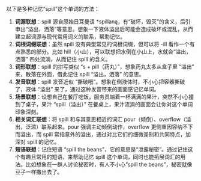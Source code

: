 以下是多种记忆“spill”这个单词的方法：
1. **词源联想**：spill 源自原始日耳曼语 *spillaną，有“破坏，毁灭”的含义，后引申出“溢出，洒落”等意思。想象一下液体溢出后可能会造成破坏或混乱，从而建立起词源与现代常用词义的联系，帮助记忆。
2. **词根词缀联想**：虽然 spill 没有典型常见的词根词缀，但可以将 -ill 看作一个有点熟悉的部分。比如 hill（小山），可以联想把水倒在小山上，水就会“溢出，洒落” 四处流淌，从而记住 spill 的含义。
3. **词形联想**：spill 的拼写类似 “s + pill（药丸）”，想象药丸太多从盒子里 “溢出” 来，散落在外面，借此记住 spill “溢出，洒落” 的意思。
4. **发音联想**：spill 发音近似 “撕破哦”。想象在倒液体时，不小心把容器撕破了，液体 “溢出” 来了，通过这种发音带来的画面感记忆单词。
5. **场景联想**：设想自己在餐厅吃饭，服务员端着一杯满满的果汁，突然不小心撞到了桌子，果汁 “spill（溢出）” 在餐桌上，果汁流淌的画面会让你对这个单词印象深刻。
6. **相关词汇联想**：将 spill 和与其意思相近的词汇 pour（倾倒）、overflow（溢出，泛滥）联系起来。pour 强调主动倾倒动作，overflow 更侧重因容纳不下而溢出，而 spill 常指意外的溢出，通过对比它们的细微差别和共同特点，加深对 spill 的记忆。
7. **短语联想**：记住短语 “spill the beans”，它的意思是“泄露秘密”。通过记住这个有趣且常用的短语，来帮助记忆 spill 这个单词，同时也能拓展词汇的用法。比如想象在一群人讨论秘密时，有人不小心“spill the beans”，秘密就像豆子一样撒出去了。 